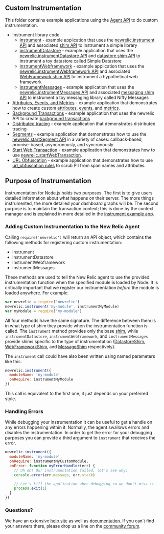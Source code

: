 ## Custom Instrumentation

This folder contains example applications using the [Agent API](https://newrelic.github.io/node-newrelic/API.html) to do custom instrumentation.

* Instrument library code
  * [instrument](./instrument) - example application that uses the [newrelic.instrument API](https://newrelic.github.io/node-newrelic/API.html#instrument) and associated [shim API](https://newrelic.github.io/node-newrelic/Shim.html) to instrument a simple library
  * [instrumentDatastore](./instrument-datastore) - example application that uses the [newrelic.instrumentDatastore API](https://newrelic.github.io/node-newrelic/API.html#instrumentDatastore) and [datastore shim API](https://newrelic.github.io/node-newrelic/DatastoreShim.html) to instrument a toy datastore called Simple Datastore
  * [instrumentWebframework](./instrument-webframework) - example application that uses the [newrelic.instrumentWebframework API](https://newrelic.github.io/node-newrelic/API.html#instrumentWebframework) and associated [WebFramework shim API](https://newrelic.github.io/node-newrelic/WebFrameworkShim.html) to instrument a hypothetical web framework
  * [instrumentMessages](./instrument-messages) - example application that uses the [newrelic.instrumentMessages API](https://newrelic.github.io/node-newrelic/API.html#instrumentMessages) and associated [messaging shim API](https://newrelic.github.io/node-newrelic/MessageShim.html) to instrument a toy messaging library called Nifty Messages
* [Attributes, Events, and Metrics](./attributes-events-metrics) - example application that demonstrates how to create custom [attributes](https://newrelic.github.io/node-newrelic/API.html#addCustomAttribute), [events](https://newrelic.github.io/node-newrelic/API.html#recordCustomEvent), and [metrics](https://newrelic.github.io/node-newrelic/API.html#recordMetric).
* [Background Transactions](./background-transactions) - example application that uses the newrelic API to create [background transactions](https://newrelic.github.io/node-newrelic/API.html#startBackgroundTransaction)
* [Distributed tracing](./distributed-tracing/) - example application that demonstrates distributed tracing
* [Segments](./segments) - example application that demonstrates how to use the [newrelic.startSegment API](https://newrelic.github.io/node-newrelic/API.html#startSegment) in a variety of cases: callback-based, promise-based, asyncronously, and syncronously
* [Start Web Transaction](./start-web-transaction/) - example application that demonstrates how to use [newrelic.startWebTransaction](https://newrelic.github.io/node-newrelic/API.html#startWebTransaction).
* [URL Obfuscation](./url-obfuscation) - example application that demonstrates how to use [url_obfuscation rules](https://docs.newrelic.com/docs/apm/agents/nodejs-agent/installation-configuration/nodejs-agent-configuration/#url-obfuscation) to scrub PII from span names and attributes.

## Purpose of Instrumentation

Instrumentation for Node.js holds two purposes. The first is to give users detailed information about what happens on their server. The more things instrumented, the more detailed your dashboard graphs will be. The second purpose is to maintain the transaction context; this is done by the context manager and is explained in more detailed in the [instrument example app](./instrument).

### Adding Custom Instrumentation to the New Relic Agent

Calling `require('newrelic')` will return an API object, which contains the following methods for registering custom instrumentation:

* instrument
* instrumentDatastore
* instrumentWebframework
* instrumentMessages

These methods are used to tell the New Relic agent to use the provided instrumentation function when the specified module is loaded by Node. It is critically important that we register our instrumentation *before* the module is loaded anywhere. For example:

```js
var newrelic = require('newrelic')
newrelic.instrument('my-module', instrumentMyModule)
var myModule = require('my-module')
```

All four methods have the same signature. The difference between them is in what type of shim they provide when the instrumentation function is called. The `instrument` method provides only the base [shim](https://newrelic.github.io/node-newrelic/Shim.html), while `instrumentDatastore`, `instrumentWebframework`, and `instrumentMessages` provide shims specific to the type of instrumentation ([DatastoreShim](https://newrelic.github.io/node-newrelic/DatastoreShim.html), [WebFrameworkShim](https://newrelic.github.io/node-newrelic/WebFrameworkShim.html), and [MessageShim](https://newrelic.github.io/node-newrelic/MessageShim.html) respectively).

The `instrument` call could have also been written using named parameters like this:

```js
newrelic.instrument({
  moduleName: 'my-module',
  onRequire: instrumentMyModule
})
```

This call is equivalent to the first one, it just depends on your preferred style.

### Handling Errors

While debugging your instrumentation it can be useful to get a handle on any errors happening within it. Normally, the agent swallows errors and disables the instrumentation. In order to get the error for your debugging purposes you can provide a third argument to `instrument` that receives the error.

```js
newrelic.instrument({
  moduleName: 'my-module',
  onRequire: instrumentMyCustomModule,
  onError: function myErrorHandler(err) {
    // Uh oh! Our instrumentation failed, let's see why:
    console.error(err.message, err.stack)

    // Let's kill the application when debugging so we don't miss it.
    process.exit(1)
  }
})
```

### Questions?

We have an extensive [help site](https://support.newrelic.com/) as well as [documentation](https://docs.newrelic.com/). If you can't find your answers there, please drop us a line on the [community forum](https://discuss.newrelic.com/).
